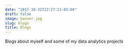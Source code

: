 ```yaml
---
date: "2017-10-31T22:27:21-05:00"
draft: false
image: banner.jpg
slug: blogs
title: Blogs
---
```


Blogs about myself and some of my data analytics projects